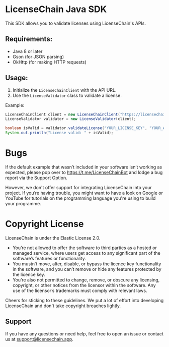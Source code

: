 
# LicenseChain Java SDK

This SDK allows you to validate licenses using LicenseChain's APIs.

## Requirements:
- Java 8 or later
- Gson (for JSON parsing)
- OkHttp (for making HTTP requests)

## Usage:

1. Initialize the `LicenseChainClient` with the API URL.
2. Use the `LicenseValidator` class to validate a license.

Example:
```java
LicenseChainClient client = new LicenseChainClient("https://licensechain.app/api");
LicenseValidator validator = new LicenseValidator(client);

boolean isValid = validator.validateLicense("YOUR_LICENSE_KEY", "YOUR_API_KEY");
System.out.println("License valid: " + isValid);
```

# Bugs
If the default example that wasn’t included in your software isn’t working as expected, please pop over to https://t.me/LicenseChainBot and lodge a bug report via the Support Option.

However, we don't offer support for integrating LicenseChain into your project. If you’re having trouble, you might want to have a look on Google or YouTube for tutorials on the programming language you're using to build your programme.

# Copyright License
LicenseChain is under the Elastic License 2.0.

- You’re not allowed to offer the software to third parties as a hosted or managed service, where users get access to any significant part of the software’s features or functionality.
- You mustn’t move, alter, disable, or bypass the licence key functionality in the software, and you can’t remove or hide any features protected by the licence key.
- You’re also not permitted to change, remove, or obscure any licensing, copyright, or other notices from the licensor within the software. Any use of the licensor’s trademarks must comply with relevant laws.

Cheers for sticking to these guidelines. We put a lot of effort into developing LicenseChain and don't take copyright breaches lightly.

## Support

If you have any questions or need help, feel free to open an issue or contact us at support@licensechain.app.

